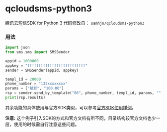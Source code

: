 # qcloudsms-python3


腾讯云短信SDK for Python 3
代码修改自： `samhjn/qcloudsms-python3`

### 用法

```python
import json
from sms.sms import SMSSender

appid = 1000000
appkey = "ffffffffffffffffffffffffff"  
sender = SMSSender(appid, appkey)

templ_id = 20000
phone_number = "132xxxxxxxx"
params = ["赋影", "100.00"]
rsp = sender.send_by_template("86", phone_number, templ_id, params, "", "", "")
print(rsp.results)
```

其余功能的具体使用与官方SDK类似，可以参考[官方SDK使用样例](https://github.com/qcloudsms/qcloudsms/blob/master/demo/python/main.py)。

**注意:** 这个例子引入SDK的方式和官方文档有所不同，目录结构较官方文档也少一层，使用的时候需自行注意这些问题。
